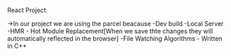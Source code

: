 React Project

->In our project we are using the parcel beacause
-Dev build
-Local Server
-HMR - Hot Module Replacement[When we save thte changes they will automatically reflected in the browser]
-File Watching Algorithms - Written in C++
